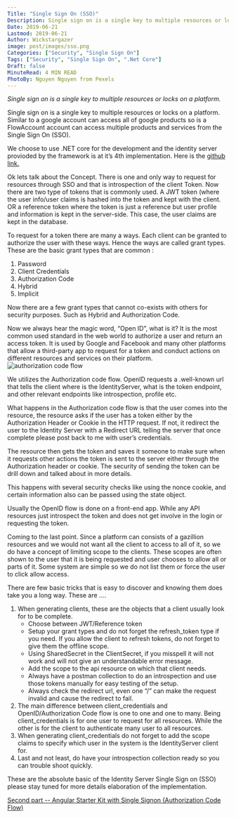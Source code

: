 ```yaml
---
Title: "Single Sign On (SSO)"
Description: Single sign on is a single key to multiple resources or locks on a platform.
Date: 2019-06-21
Lastmod: 2019-06-21
Author: Wickstargazer
image: post/images/sso.png
Categories: ["Security", "Single Sign On"]
Tags: ["Security", "Single Sign On", ".Net Core"]
Draft: false
MinuteRead: 4 MIN READ
PhotoBy: Nguyen Nguyen from Pexels
---
```


*Single sign on is a single key to multiple resources or locks on a platform.*

<!--more-->

Single sign on is a single key to multiple resources or locks on a platform. Similar to a google account can access all of google products so is a FlowAccount account can access multiple products and services from the Single Sign On (SSO).

We choose to use .NET core for the development and the identity server provioded by the framework is at it’s 4th implementation. Here is the [github link.](https://github.com/IdentityServer/IdentityServer4 "github link.")

Ok lets talk about the Concept. There is one and only way to request for resources through SSO and that is introspection of the client Token. Now there are two type of tokens that is commonly used.
A JWT token (where the user info/user claims is hashed into the token and kept with the client.
OR a reference token where the token is just a reference but user profile and information is kept in the server-side. This case, the user claims are kept in the database.

To request for a token there are many a ways. Each client can be granted to authorize the user with these ways. Hence the ways are called grant types. These are the basic grant types that are common :

1. Password
2. Client Credentials
3. Authorization Code
4. Hybrid
5. Implicit

Now there are a few grant types that cannot co-exists with others for security purposes. Such as Hybrid and Authorization Code.

Now we always hear the magic word, “Open ID”, what is it? It is the most common used standard in the web world to authorize a user and return an access token. It is used by Google and Facebook and many other platforms that allow a third-party app to request for a token and conduct actions on different resources and services on their platform.
![authorization code flow](/post/images/authorization_code_flow.png)

We utilizes the Authorization code flow. OpenID requests a .well-known url that tells the client where is the IdentityServer, what is the token endpoint, and other relevant endpoints like introspection, profile etc.

What happens in the Authorization code flow is that the user comes into the resource, the resource asks if the user has a token either by the Authorization Header or Cookie in the HTTP request. If not, it redirect the user to the Identity Server with a Redirect URL telling the server that once complete please post back to me with user’s credentials.

The resource then gets the token and saves it someone to make sure when it requests other actions the token is sent to the server either through the Authorization header or cookie. The security of sending the token can be drill down and talked about in more details.

This happens with several security checks like using the nonce cookie, and certain information also can be passed using the state object.

Usually the OpenID flow is done on a front-end app. While any API resources just introspect the token and does not get involve in the login or requesting the token.

Coming to the last point. Since a platform can consists of a gazillion resources and we would not want all the client to access to all of it, so we do have a concept of limiting scope to the clients. These scopes are often shown to the user that it is being requested and user chooses to allow all or parts of it. Some system are simple so we do not list them or force the user to click allow access.

There are few basic tricks that is easy to discover and knowing them does take you a long way. These are ….

1. When generating clients, these are the objects that a client usually look for to be complete. 
	- Choose between JWT/Reference token
	- Setup your grant types and do not forget the refresh_token type if you need. If you allow the client to refresh tokens, do not forget to give them the offline scope.
	- Using SharedSecret in the ClientSecret, if you misspell it will not work and will not give an understandable error message.
	- Add the scope to the api resource on which that client needs.
	- Always have a postman collection to do an introspection and use those tokens manually for easy testing of the setup.
    - Always check the redirect url, even one “/” can make the request invalid and cause the redirect to fail.
2. The main difference between client_credentials and OpenID/Authorization Code flow is one to one and one to many. Being client_credentials is for one user to request for all resources. While the other is for the client to authenticate many user to all resources.
3. When generating client_credentials do not forget to add the scope claims to specify which user in the system is the IdentityServer client for.
4. Last and not least, do have your introspection collection ready so you can trouble shoot quickly.

These are the absolute basic of the Identity Server Single Sign on (SSO) please stay tuned for more details elaboration of the implementation.

 [Second part -- Angular Starter Kit with Single Signon (Authorization Code Flow)](http://https://wickstargazer.com/angular-starter-kit-with-single-signon-authorization-code-flow)